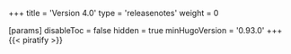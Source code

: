 +++
title = 'Version 4.0'
type = 'releasenotes'
weight = 0

[params]
  disableToc = false
  hidden = true
  minHugoVersion = '0.93.0'
+++
{{< piratify >}}
